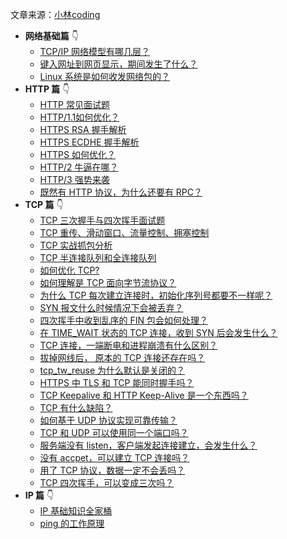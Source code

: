 文章来源：[小林coding](https://xiaolincoding.com/network/)

- **网络基础篇** :point_down:
  - [TCP/IP 网络模型有哪几层？](https://xiaolincoding.com/network/1_base/tcp_ip_model.html) 
  - [键入网址到网页显示，期间发生了什么？](https://xiaolincoding.com/network/1_base/what_happen_url.html) 
  - [Linux 系统是如何收发网络包的？](https://xiaolincoding.com/network/1_base/how_os_deal_network_package.html) 
- **HTTP 篇** :point_down:
	- [HTTP 常见面试题](https://xiaolincoding.com/network/2_http/http_interview.html) 
	- [HTTP/1.1如何优化？](https://xiaolincoding.com/network/2_http/http_optimize.html) 
	- [HTTPS RSA 握手解析](https://xiaolincoding.com/network/2_http/https_rsa.html) 
	- [HTTPS ECDHE 握手解析](https://xiaolincoding.com/network/2_http/https_ecdhe.html) 
	- [HTTPS 如何优化？](https://xiaolincoding.com/network/2_http/https_optimize.html) 
	- [HTTP/2 牛逼在哪？](https://xiaolincoding.com/network/2_http/http2.html) 
	- [HTTP/3 强势来袭](https://xiaolincoding.com/network/2_http/http3.html) 
	- [既然有 HTTP 协议，为什么还要有 RPC？](https://xiaolincoding.com/network/2_http/http_rpc.html) 
- **TCP 篇** :point_down:
	- [TCP 三次握手与四次挥手面试题](https://xiaolincoding.com/network/3_tcp/tcp_interview.html) 
	- [TCP 重传、滑动窗口、流量控制、拥塞控制](https://xiaolincoding.com/network/3_tcp/tcp_feature.html) 
	- [TCP 实战抓包分析](https://xiaolincoding.com/network/3_tcp/tcp_tcpdump.html) 
	- [TCP 半连接队列和全连接队列](https://xiaolincoding.com/network/3_tcp/tcp_queue.html) 
	- [如何优化 TCP?](https://xiaolincoding.com/network/3_tcp/tcp_optimize.html) 
	- [如何理解是 TCP 面向字节流协议？](https://xiaolincoding.com/network/3_tcp/tcp_stream.html) 
	- [为什么 TCP 每次建立连接时，初始化序列号都要不一样呢？](https://xiaolincoding.com/network/3_tcp/isn_deff.html) 
	- [SYN 报文什么时候情况下会被丢弃？](https://xiaolincoding.com/network/3_tcp/syn_drop.html) 
	- [四次挥手中收到乱序的 FIN 包会如何处理？](https://xiaolincoding.com/network/3_tcp/out_of_order_fin.html) 
	- [在 TIME_WAIT 状态的 TCP 连接，收到 SYN 后会发生什么？](https://xiaolincoding.com/network/3_tcp/time_wait_recv_syn.html) 
	- [TCP 连接，一端断电和进程崩溃有什么区别？](https://xiaolincoding.com/network/3_tcp/tcp_down_and_crash.html) 
	- [拔掉网线后， 原本的 TCP 连接还存在吗？](https://xiaolincoding.com/network/3_tcp/tcp_unplug_the_network_cable.html) 
	- [tcp_tw_reuse 为什么默认是关闭的？](https://xiaolincoding.com/network/3_tcp/tcp_tw_reuse_close.html) 
	- [HTTPS 中 TLS 和 TCP 能同时握手吗？](https://xiaolincoding.com/network/3_tcp/tcp_tls.html) 
	- [TCP Keepalive 和 HTTP Keep-Alive 是一个东西吗？](https://xiaolincoding.com/network/3_tcp/tcp_http_keepalive.html) 
	- [TCP 有什么缺陷？](https://xiaolincoding.com/network/3_tcp/tcp_problem.html)
	- [如何基于 UDP 协议实现可靠传输？](https://xiaolincoding.com/network/3_tcp/quic.html)
	- [TCP 和 UDP 可以使用同一个端口吗？](https://xiaolincoding.com/network/3_tcp/port.html)
	- [服务端没有 listen，客户端发起连接建立，会发生什么？](https://xiaolincoding.com/network/3_tcp/tcp_no_accpet.html)
	- [没有 accpet，可以建立 TCP 连接吗？](https://xiaolincoding.com/network/3_tcp/tcp_no_accpet.html)
	- [用了 TCP 协议，数据一定不会丢吗？](https://xiaolincoding.com/network/3_tcp/tcp_drop.html)
	- [TCP 四次挥手，可以变成三次吗？](https://xiaolincoding.com/network/3_tcp/tcp_three_fin.html)
- **IP 篇** :point_down:
	- [IP 基础知识全家桶](https://xiaolincoding.com/network/4_ip/ip_base.html) 	
	- [ping 的工作原理](https://xiaolincoding.com/network/4_ip/ping.html) 	